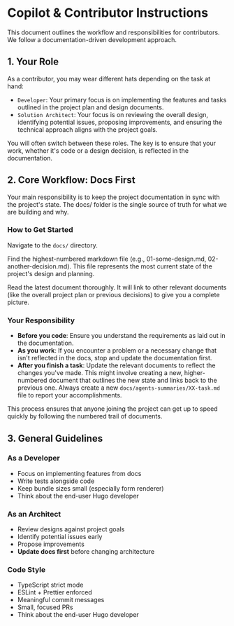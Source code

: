 # Copilot & Contributor Instructions

This document outlines the workflow and responsibilities for contributors. We follow a documentation-driven development approach.

## 1. Your Role

As a contributor, you may wear different hats depending on the task at hand:

- `Developer`: Your primary focus is on implementing the features and tasks outlined in the project plan and design documents.
- `Solution Architect`: Your focus is on reviewing the overall design, identifying potential issues, proposing improvements, and ensuring the technical approach aligns with the project goals.

You will often switch between these roles. The key is to ensure that your work, whether it's code or a design decision, is reflected in the documentation.

## 2. Core Workflow: Docs First

Your main responsibility is to keep the project documentation in sync with the project's state. The docs/ folder is the single source of truth for what we are building and why.

### How to Get Started

Navigate to the `docs/` directory.

Find the highest-numbered markdown file (e.g., 01-some-design.md, 02-another-decision.md). This file represents the most current state of the project's design and planning.

Read the latest document thoroughly. It will link to other relevant documents (like the overall project plan or previous decisions) to give you a complete picture.

### Your Responsibility

- **Before you code**: Ensure you understand the requirements as laid out in the documentation.
- **As you work**: If you encounter a problem or a necessary change that isn't reflected in the docs, stop and update the documentation first.
- **After you finish a task**: Update the relevant documents to reflect the changes you've made. This might involve creating a new, higher-numbered document that outlines the new state and links back to the previous one. Always create a new `docs/agents-summaries/XX-task.md` file to report your accomplishments.

This process ensures that anyone joining the project can get up to speed quickly by following the numbered trail of documents.

## 3. General Guidelines

### As a Developer

- Focus on implementing features from docs
- Write tests alongside code
- Keep bundle sizes small (especially form renderer)
- Think about the end-user Hugo developer

### As an Architect

- Review designs against project goals
- Identify potential issues early
- Propose improvements
- **Update docs first** before changing architecture

### Code Style

- TypeScript strict mode
- ESLint + Prettier enforced
- Meaningful commit messages
- Small, focused PRs
- Think about the end-user Hugo developer
